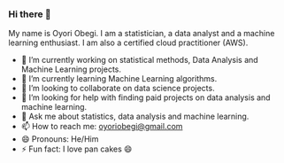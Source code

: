 ### Hi there 👋


 My name is Oyori Obegi.
 I am a statistician, a data analyst and a machine learning enthusiast.
 I am also a certified cloud practitioner (AWS).
 
- 🔭 I’m currently working on statistical methods, Data Analysis and Machine Learning projects.
- 🌱 I’m currently learning Machine Learning algorithms. 
- 👯 I’m looking to collaborate on data science projects.
- 🤔 I’m looking for help with finding paid projects on data analysis and machine learning.
- 💬 Ask me about statistics, data analysis and machine learning.
- 📫 How to reach me: oyoriobegi@gmail.com
- 😄 Pronouns: He/Him
- ⚡ Fun fact: I love pan cakes 😄
